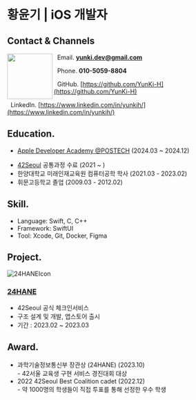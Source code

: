 # 황윤기 | iOS 개발자

<!-- ![ProfileImg](https://github.com/YunKi-H/RESUME/assets/80469941/f6499aff-5e76-4fad-8b16-07f4554d44b1) -->


## Contact & Channels

<img align="left" width="105" src="https://github.com/YunKi-H/RESUME/assets/80469941/f6499aff-5e76-4fad-8b16-07f4554d44b1">

&nbsp;&nbsp;Email. **yunki.dev@gmail.com**

&nbsp;&nbsp;Phone. **010-5059-8804**

&nbsp;&nbsp;GitHub. [https://github.com/YunKi-H](https://github.com/YunKi-H)

&nbsp;&nbsp;LinkedIn. [https://www.linkedin.com/in/yunkih/](https://www.linkedin.com/in/yunkih/)

<!-- ## Experience. -->

## Education.
- [Apple Developer Academy @POSTECH](https://developeracademy.postech.ac.kr) (2024.03 ~ 2024.12)
<!-- - 세종대학교 경영학과 중퇴 (2012.03 - 2016.09) -->
- [42Seoul](https://42seoul.kr/) 공통과정 수료 (2021 ~ )
- 한양대학교 미래인재교육원 컴퓨터공학 학사 (2021.03 - 2023.02)
- 휘문고등학교 졸업 (2009.03 - 2012.02)

## Skill.
- Language: Swift, C, C++
- Framework: SwiftUI
- Tool: Xcode, Git, Docker, Figma

## Project.

![24HANEIcon](https://github.com/YunKi-H/RESUME/assets/80469941/f478df74-8d26-4d69-9e08-8984057b2b38)

### [24HANE](https://github.com/ittzggd/24HANE_ver2)
- 42Seoul 공식 체크인서비스
- 구조 설계 및 개발, 앱스토어 출시
- 기간 : 2023.02 ~ 2023.03

<!-- ## 병역
2017-04-20 ~ 2019-04-04 공익근무 소집해제 -->

## Award.
- 과학기술정보통신부 장관상 (24HANE) (2023.10)
  <br>- 42서울 교육생 구현 서비스 경진대회 대상
- 2022 42Seoul Best Coalition cadet (2022.12)
  <br>- 약 1000명의 학생들이 직접 투표를 통해 선정한 우수 학생
